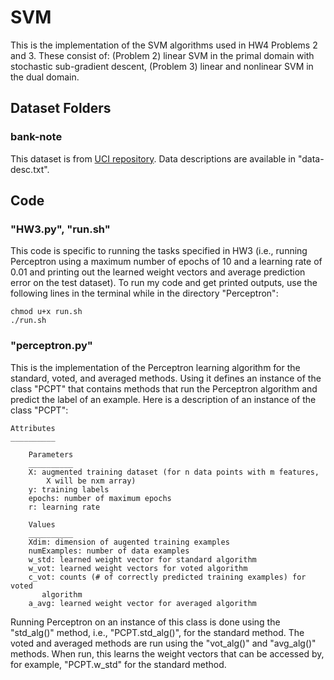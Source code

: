 # SVM
This is the implementation of the SVM algorithms used in HW4 Problems 2 and 3. These consist of: (Problem 2) linear SVM in the primal domain with stochastic sub-gradient descent, (Problem 3) linear and nonlinear SVM in the dual domain. 
 
## Dataset Folders
### bank-note
This dataset is from [UCI repository](https://archive.ics.uci.edu/ml/datasets/banknote+authentication). Data descriptions are available in "data-desc.txt". 
## Code
### "HW3.py", "run.sh"
This code is specific to running the tasks specified in HW3 (i.e., running Perceptron using a maximum number of epochs of 10 and a learning rate of 0.01 and printing out the learned weight vectors and average prediction error on the test dataset). To run my code and get printed outputs, use the following lines in the terminal while in the directory "Perceptron": 
```
chmod u+x run.sh 
./run.sh
```
### "perceptron.py"
This is the implementation of the Perceptron learning algorithm for the standard, voted, and averaged methods. Using it defines an instance of the class "PCPT" that contains methods that run the Perceptron algorithm and predict the label of an example. Here is a description of an instance of the class "PCPT": 
   
    Attributes
    __________
        
        Parameters
        __________
        X: augmented training dataset (for n data points with m features, 
            X will be nxm array)
        y: training labels 
        epochs: number of maximum epochs
        r: learning rate
        
        Values
        __________
        Xdim: dimension of augented training examples
        numExamples: number of data examples
        w_std: learned weight vector for standard algorithm
        w_vot: learned weight vectors for voted algorithm
        c_vot: counts (# of correctly predicted training examples) for voted 
           algorithm
        a_avg: learned weight vector for averaged algorithm

Running Perceptron on an instance of this class is done using the "std_alg()" method, i.e., "PCPT.std_alg()", for the standard method. The voted and averaged methods are run using the "vot_alg()" and "avg_alg()" methods. When run, this learns the weight vectors that can be accessed by, for example, "PCPT.w_std" for the standard method. 
